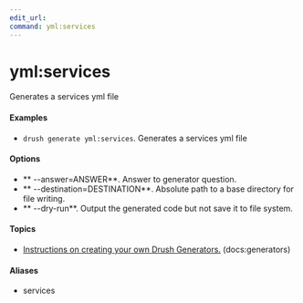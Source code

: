 ```yaml
---
edit_url: 
command: yml:services
---
```

# yml:services

Generates a services yml file

#### Examples

- <code>drush generate yml:services</code>. Generates a services yml file

#### Options

- ** --answer=ANSWER**. Answer to generator question.
- ** --destination=DESTINATION**. Absolute path to a base directory for file writing.
- ** --dry-run**. Output the generated code but not save it to file system.

#### Topics

- [Instructions on creating your own Drush Generators.](../../vendor/drush/drush/docs/generators.md) (docs:generators)

#### Aliases

- services

